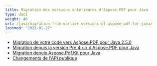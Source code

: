 ```yaml
---
title: Migration des versions antérieures d'Aspose.PDF pour Java
type: docs
weight: 40
url: /java/migration-from-earlier-versions-of-aspose-pdf-for-java/
lastmod: "2022-01-27"
---
```


- [Migration de votre code vers Aspose.PDF pour Java 2.5.0](/pdf/java/migrating-your-code-to-aspose-pdf-for-java-2-5-0/)
- [Migration depuis la version Pre 4.x.x d'Aspose.PDF pour Java](/pdf/java/migration-from-pre-4-x-x-version-of-aspose-pdf-for-java/)
- [Migration depuis Aspose.Pdf.Kit pour Java](/pdf/java/migration-from-aspose-pdf-kit-for-java/)
- [Changements de l'API publique](/pdf/java/public-api-changes/)